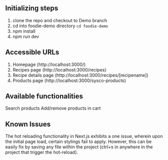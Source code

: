 ## Initializing steps

1. clone the repo and checkout to Demo branch
2. cd into foodie-demo directory `cd foodie-demo`
3. npm install
4. npm run dev

## Accessible URLs

1. Homepage (http://localhost:3000/)
2. Recipes page (http://localhost:3000/recipes)
3. Recipe details page (http://localhost:3000/recipes/[recipename])
4. Products page (http://localhost:3000/sysco-products)

## Available functionalities

Search products
Add/remove products in cart

## Known Issues

The hot reloading functionality in Next.js exhibits a one issue, wherein upon the initial page load, certain stylings fail to apply. However, this can be easily fix by saving any file within the project (ctrl+s in anywhere in the project that trigger the hot-reload).






